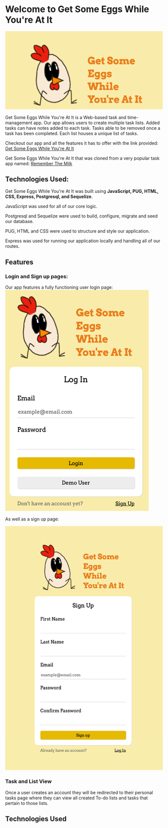 # Welcome to Get Some Eggs While You're At It

![logo](/images/logo.png)

Get Some Eggs While You're At It is a Web-based task and time-management app.
Our app allows users to create multiple task lists. Added tasks can have notes added to each task. Tasks able to be removed once a task has been completed. Each list houses a unique list of tasks.

Checkout our app and all the features it has to offer with the link provided: 
[Get Some Eggs While You're At It](https://eggs-while-youre-at-it.herokuapp.com/)




Get Some Eggs While You're At It that was cloned from a very popular task app named: [Remember The Milk](https://www.rememberthemilk.com/)


## Technologies Used:

Get Some Eggs While You're At It was built using **JavaScript, PUG, HTML, CSS, Express, Postgresql, and Sequelize**. 

JavaScript was used for all of our core logic. 

Postgresql and Sequelize were used to build, configure, migrate and seed our database. 

PUG, HTML and CSS were used to structure and style our application.

Express was used for running our application locally and handling all of our routes.



## Features

### Login and Sign up pages:
Our app features a fully functioning user login page:
![login](/images/login.png)

As well as a sign up page:

![signup](/images/sign-up.png)


### Task and List View
Once a user creates an account they will be redirected to their personal tasks page where they can view all created To-do lists and tasks that pertain to those lists.
  



## Technologies Used

